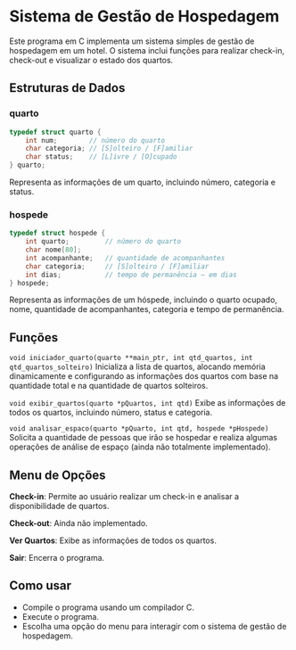 
# Sistema de Gestão de Hospedagem
Este programa em C implementa um sistema simples de gestão de hospedagem em um hotel. O sistema inclui funções para realizar check-in, check-out e visualizar o estado dos quartos.

## Estruturas de Dados
### quarto
```C
typedef struct quarto {
    int num;        // número do quarto
    char categoria; // [S]olteiro / [F]amiliar
    char status;    // [L]ivre / [O]cupado
} quarto;
```
Representa as informações de um quarto, incluindo número, categoria e status.

### hospede

```C
typedef struct hospede {
    int quarto;         // número do quarto
    char nome[80];
    int acompanhante;   // quantidade de acompanhantes
    char categoria;     // [S]olteiro / [F]amiliar
    int dias;           // tempo de permanência – em dias
} hospede;
```
Representa as informações de um hóspede, incluindo o quarto ocupado, nome, quantidade de acompanhantes, categoria e tempo de permanência.

## Funções
`void iniciador_quarto(quarto **main_ptr, int qtd_quartos, int qtd_quartos_solteiro)`
Inicializa a lista de quartos, alocando memória dinamicamente e configurando as informações dos quartos com base na quantidade total e na quantidade de quartos solteiros.

`void exibir_quartos(quarto *pQuartos, int qtd)`
Exibe as informações de todos os quartos, incluindo número, status e categoria.

`void analisar_espaco(quarto *pQuarto, int qtd, hospede *pHospede)`
Solicita a quantidade de pessoas que irão se hospedar e realiza algumas operações de análise de espaço (ainda não totalmente implementado).

## Menu de Opções
**Check-in**: Permite ao usuário realizar um check-in e analisar a disponibilidade de quartos.

**Check-out**: Ainda não implementado.

**Ver Quartos**: Exibe as informações de todos os quartos.

**Sair**: Encerra o programa.

## Como usar
- Compile o programa usando um compilador C.
- Execute o programa.
- Escolha uma opção do menu para interagir com o sistema de gestão de hospedagem.
